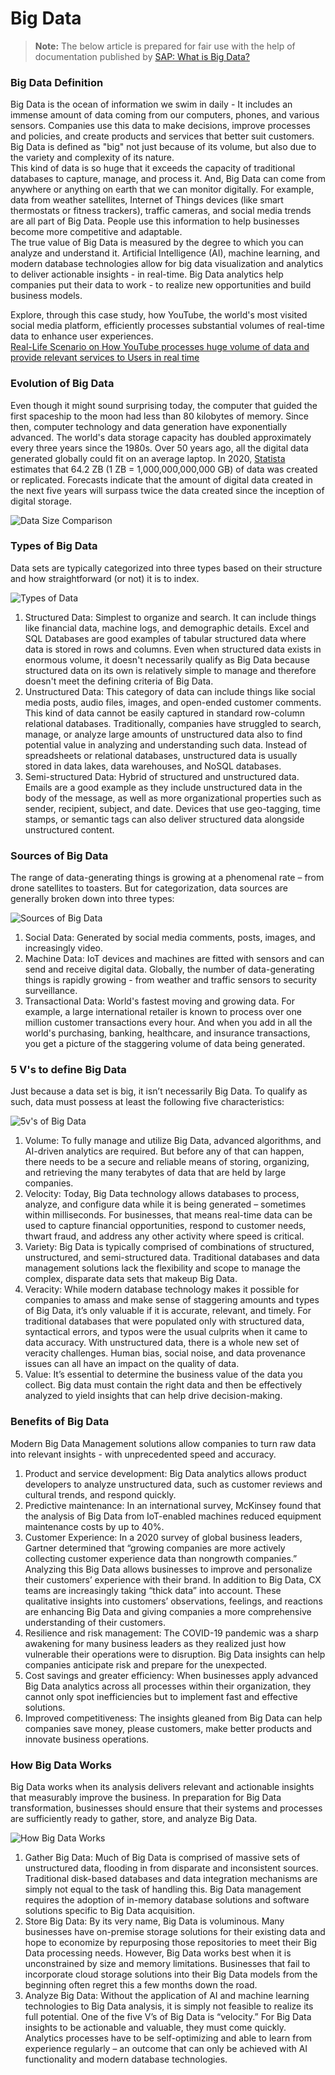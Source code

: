 # Big Data
> **Note:**
The below article is prepared for fair use with the help of documentation published by [SAP: What is Big Data?](https://www.sap.com/hk/products/technology-platform/what-is-big-data.html)

### Big Data Definition

Big Data is the ocean of information we swim in daily - It includes an immense amount of data coming from our computers, phones, and various sensors. Companies use this data to make decisions, improve processes and policies, and create products and services that better suit customers.
Big Data is defined as "big" not just because of its volume, but also due to the variety and complexity of its nature.  
This kind of data is so huge that it exceeds the capacity of traditional databases to capture, manage, and process it. And, Big Data can come from anywhere or anything on earth that we can monitor digitally. For example, data from weather satellites, Internet of Things devices (like smart thermostats or fitness trackers), traffic cameras, and social media trends are all part of Big Data. People use this information to help businesses become more competitive and adaptable.  
The true value of Big Data is measured by the degree to which you can analyze and understand it. Artificial Intelligence (AI), machine learning, and modern database technologies allow for big data visualization and analytics to deliver actionable insights - in real-time. Big Data analytics help companies put their data to work - to realize new opportunities and build business models.  

Explore, through this case study, how YouTube, the world's most visited social media platform, efficiently processes substantial volumes of real-time data to enhance user experiences.  
[Real-Life Scenario on How YouTube processes huge volume of data and provide relevant services to Users in real time]()

### Evolution of Big Data

Even though it might sound surprising today, the computer that guided the first spaceship to the moon had less than 80 kilobytes of memory. Since then, computer technology and data generation have exponentially advanced. The world's data storage capacity has doubled approximately every three years since the 1980s. Over 50 years ago, all the digital data generated globally could fit on an average laptop. In 2020, [Statista](https://www.statista.com/statistics/871513/worldwide-data-created/) estimates that 64.2 ZB (1 ZB = 1,000,000,000,000 GB) of data was created or replicated. Forecasts indicate that the amount of digital data created in the next five years will surpass twice the data created since the inception of digital storage.

![Data Size Comparison](https://github.com/elecsomk10/Demo/assets/37346017/c6d4bc44-3d92-4f31-9081-56348b4b3cce)

### Types of Big Data

Data sets are typically categorized into three types based on their structure and how straightforward (or not) it is to index. 

![Types of Data](https://github.com/elecsomk10/Blogs/assets/37346017/ec861b57-e491-430e-b1f3-8ccd0e1bd2fa)

1. Structured Data: Simplest to organize and search. It can include things like financial data, machine logs, and demographic details. Excel and SQL Databases are good examples of tabular structured data where data is stored in rows and columns. Even when structured data exists in enormous volume, it doesn't necessarily qualify as Big Data because structured data on its own is relatively simple to manage and therefore doesn't meet the defining criteria of Big Data.
2. Unstructured Data: This category of data can include things like social media posts, audio files, images, and open-ended customer comments. This kind of data cannot be easily captured in standard row-column relational databases. Traditionally, companies have struggled to search, manage, or analyze large amounts of unstructured data also to find potential value in analyzing and understanding such data. Instead of spreadsheets or relational databases, unstructured data is usually stored in data lakes, data warehouses, and NoSQL databases. 
3. Semi-structured Data: Hybrid of structured and unstructured data. Emails are a good example as they include unstructured data in the body of the message, as well as more organizational properties such as sender, recipient, subject, and date. Devices that use geo-tagging, time stamps, or semantic tags can also deliver structured data alongside unstructured content.

### Sources of Big Data

The range of data-generating things is growing at a phenomenal rate – from drone satellites to toasters. But for categorization, data sources are generally broken down into three types:

![Sources of Big Data](https://github.com/elecsomk10/Demo/assets/37346017/a1d5baab-5513-4a31-ab80-3017f90731d9)

1. Social Data: Generated by social media comments, posts, images, and increasingly video.
2. Machine Data: IoT devices and machines are fitted with sensors and can send and receive digital data. Globally, the number of data-generating things is rapidly growing - from weather and traffic sensors to security surveillance. 
3. Transactional Data: World's fastest moving and growing data. For example, a large international retailer is known to process over one million customer transactions every hour. And when you add in all the world's purchasing, banking, healthcare, and insurance transactions, you get a picture of the staggering volume of data being generated. 

### 5 V's to define Big Data

Just because a data set is big, it isn’t necessarily Big Data. To qualify as such, data must possess at least the following five characteristics:

![5v's of Big Data](https://github.com/elecsomk10/Demo/assets/37346017/9b1e22c6-bc96-4f30-9f2c-275668f149dc)

1. Volume: To fully manage and utilize Big Data, advanced algorithms, and AI-driven analytics are required. But before any of that can happen, there needs to be a secure and reliable means of storing, organizing, and retrieving the many terabytes of data that are held by large companies.
2. Velocity: Today, Big Data technology allows databases to process, analyze, and configure data while it is being generated – sometimes within milliseconds. For businesses, that means real-time data can be used to capture financial opportunities, respond to customer needs, thwart fraud, and address any other activity where speed is critical.
3. Variety: Big Data is typically comprised of combinations of structured, unstructured, and semi-structured data. Traditional databases and data management solutions lack the flexibility and scope to manage the complex, disparate data sets that makeup Big Data.
4. Veracity: While modern database technology makes it possible for companies to amass and make sense of staggering amounts and types of Big Data, it’s only valuable if it is accurate, relevant, and timely. For traditional databases that were populated only with structured data, syntactical errors, and typos were the usual culprits when it came to data accuracy. With unstructured data, there is a whole new set of veracity challenges. Human bias, social noise, and data provenance issues can all have an impact on the quality of data.
5. Value: It’s essential to determine the business value of the data you collect. Big data must contain the right data and then be effectively analyzed to yield insights that can help drive decision-making.

### Benefits of Big Data

Modern Big Data Management solutions allow companies to turn raw data into relevant insights - with unprecedented speed and accuracy. 
1. Product and service development: Big Data analytics allows product developers to analyze unstructured data, such as customer reviews and cultural trends, and respond quickly.
2. Predictive maintenance: In an international survey, McKinsey found that the analysis of Big Data from IoT-enabled machines reduced equipment maintenance costs by up to 40%.
3. Customer Experience: In a 2020 survey of global business leaders, Gartner determined that “growing companies are more actively collecting customer experience data than nongrowth companies.” Analyzing this Big Data allows businesses to improve and personalize their customers’ experience with their brand. In addition to Big Data, CX teams are increasingly taking “thick data” into account. These qualitative insights into customers’ observations, feelings, and reactions are enhancing Big Data and giving companies a more comprehensive understanding of their customers.
4. Resilience and risk management: The COVID-19 pandemic was a sharp awakening for many business leaders as they realized just how vulnerable their operations were to disruption. Big Data insights can help companies anticipate risk and prepare for the unexpected.
5. Cost savings and greater efficiency: When businesses apply advanced Big Data analytics across all processes within their organization, they cannot only spot inefficiencies but to implement fast and effective solutions.
6. Improved competitiveness: The insights gleaned from Big Data can help companies save money, please customers, make better products and innovate business operations.

### How Big Data Works

Big Data works when its analysis delivers relevant and actionable insights that measurably improve the business. In preparation for Big Data transformation, businesses should ensure that their systems and processes are sufficiently ready to gather, store, and analyze Big Data.

![How Big Data Works](https://github.com/elecsomk10/Demo/assets/37346017/ce88c476-4fd4-48ac-8feb-d22855c0c1ef)

1. Gather Big Data: Much of Big Data is comprised of massive sets of unstructured data, flooding in from disparate and inconsistent sources. Traditional disk-based databases and data integration mechanisms are simply not equal to the task of handling this. Big Data management requires the adoption of in-memory database solutions and software solutions specific to Big Data acquisition.
2. Store Big Data: By its very name, Big Data is voluminous. Many businesses have on-premise storage solutions for their existing data and hope to economize by repurposing those repositories to meet their Big Data processing needs. However, Big Data works best when it is unconstrained by size and memory limitations. Businesses that fail to incorporate cloud storage solutions into their Big Data models from the beginning often regret this a few months down the road.
3. Analyze Big Data: Without the application of AI and machine learning technologies to Big Data analysis, it is simply not feasible to realize its full potential. One of the five V’s of Big Data is “velocity.” For Big Data insights to be actionable and valuable, they must come quickly. Analytics processes have to be self-optimizing and able to learn from experience regularly – an outcome that can only be achieved with AI functionality and modern database technologies.

